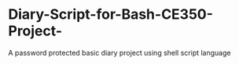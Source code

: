# Diary-Script-for-Bash-CE350-Project-

A password protected basic diary project using shell script language
